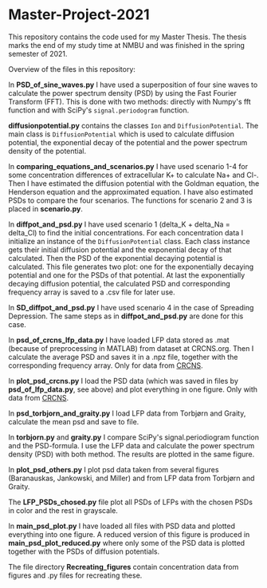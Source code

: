 # Master-Project-2021

This repository contains the code used for my Master Thesis.
The thesis marks the end of my study time at NMBU and was finished in the 
spring semester of 2021. 

Overview of the files in this repository:

In **PSD_of_sine_waves.py** I have used a superposition of four sine waves to 
calculate the power spectrum density (PSD) by using the Fast Fourier Transform
(FFT). This is done with two methods: directly with Numpy's fft function and 
with SciPy's ``signal.periodogram`` function. 

**diffusionpotential.py** contains the classes ``Ion`` and 
``DiffusionPotential``. The main class is ``DiffusionPotential`` which is used 
to calculate diffusion potential, the exponential decay of the potential and
the power spectrum density of the potential. 

In **comparing_equations_and_scenarios.py** I have used scenario 1-4 for
some concentration differences of extracellular K+ to calculate Na+ and Cl-. 
Then I have estimated the diffusion potential with the Goldman equation, the
Henderson equation and the approximated equation. I have also estimated PSDs 
to compare the four scenarios. The functions for scenario 2 and 3 is placed 
in **scenario.py**.

In **diffpot_and_psd.py** I have used scenario 1 (delta_K + delta_Na = 
delta_Cl) to find the initial concentrations. For each concentration data I 
initialize an instance of the ``DiffusionPotential`` class. Each class instance
gets their initial diffusion potential and the exponential decay of that
calculated. Then the PSD of the exponential decaying potential is calculated. 
This file generates two plot: one for the exponentially decaying potential
and one for the PSDs of that potential. At last the exponentially decaying 
diffusion potential, the calculated PSD and corresponding frequency array is 
saved to a .csv file for later use.

In **SD_diffpot_and_psd.py** I have used scenario 4 in the case of 
Spreading Depression. The same steps as in **diffpot_and_psd.py** are done 
for this case. 

In **psd_of_crcns_lfp_data.py** I have loaded LFP data stored as .mat (because of 
preprocessing in MATLAB) from dataset at CRCNS.org. Then I calculate the 
average PSD and saves it in a .npz file, together with the corresponding
frequency array. Only for data from [CRCNS](https://crcns.org/).

In **plot_psd_crcns.py** I load the PSD data (which was saved in files by
**psd_of_lfp_data.py**, see above) and plot everything in one figure. 
Only with data from [CRCNS](https://crcns.org/).

In **psd_torbjorn_and_graity.py** I load LFP data from Torbjørn and Graity, 
calculate the mean psd and save to file.

In **torbjorn.py** and **graity.py** I compare SciPy's signal.periodiogram 
function and the PSD-formula. I use the LFP data and calculate the power 
spectrum density (PSD) with both method. The results are plotted in the same 
figure.

In **plot_psd_others.py** I plot psd data taken from several figures 
(Baranauskas, Jankowski, and Miller) and from LFP data from Torbjørn and
Graity.

The **LFP_PSDs_chosed.py** file plot all PSDs of LFPs with the chosen PSDs in
color and the rest in grayscale.

In **main_psd_plot.py** I have loaded all files with PSD data and plotted 
everything into one figure. A reduced version of this figure is produced in 
**main_psd_plot_reduced.py** where only some of the PSD data is plotted 
together with the PSDs of diffusion potentials.

The file directory **Recreating_figures** contain concentration data from
figures and .py files for recreating these. 